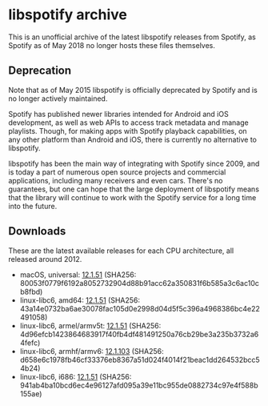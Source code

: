 # libspotify archive

This is an unofficial archive of the latest libspotify releases from Spotify,
as Spotify as of May 2018 no longer hosts these files themselves.


## Deprecation

Note that as of May 2015 libspotify is officially deprecated by Spotify and is
no longer actively maintained.

Spotify has published newer libraries intended for Android and iOS development,
as well as web APIs to access track metadata and manage playlists. Though, for
making apps with Spotify playback capabilities, on any other platform than
Android and iOS, there is currently no alternative to libspotify.

libspotify has been the main way of integrating with Spotify since 2009, and is
today a part of numerous open source projects and commercial applications,
including many receivers and even cars. There's no guarantees, but one can hope
that the large deployment of libspotify means that the library will continue to
work with the Spotify service for a long time into the future.


## Downloads

These are the latest available releases for each CPU architecture, all released
around 2012.

- macOS, universal: [12.1.51](libspotify-12.1.51-Darwin-universal.zip)
  (SHA256: 80053f0779f6192a8052732904d88b91acc62a350831f6b585a3c6ac10cb8fbd)
- linux-libc6, amd64: [12.1.51](libspotify-12.1.51-Linux-x86_64-release.tar.gz)
  (SHA256: 43a14e0732ba6ae30078fac105d0e2998d04d5f5c396a4968386bc4e22491058)
- linux-libc6, armel/armv5t: [12.1.51](libspotify-12.1.51-Linux-armv5-release.tar.gz)
  (SHA256: 4d96efcb1423864683917f40fb4df481491250a76cb29be3a235b3732a64fefc)
- linux-libc6, armhf/armv6: [12.1.103](libspotify-12.1.103-Linux-armv6-bcm2708hardfp-release.tar.gz)
  (SHA256: d658e6c1978fb46cf33376eb8367a51d024f4014f21beac1dd264532bcc54b24)
- linux-libc6, i686: [12.1.51](libspotify-12.1.51-Linux-i686-release.tar.gz)
  (SHA256: 941ab4ba10bcd6ec4e96127afd095a39e11bc955de0882734c97e4f588b155ae)

